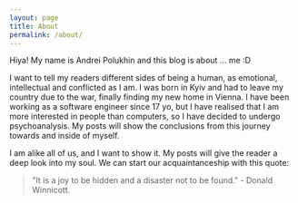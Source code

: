 ```yaml
---
layout: page
title: About
permalink: /about/
---
```


Hiya! My name is Andrei Polukhin and this blog is about ... me :D

I want to tell my readers different sides of being a human, as emotional,
intellectual and conflicted as I am. I was born in Kyiv and had to leave my
country due to the war, finally finding my new home in Vienna.
I have been working as a software engineer since 17 yo, but I have realised
that I am more interested in people than computers, so I have decided to undergo psychoanalysis.
My posts will show the conclusions from this journey towards and inside of myself.

I am alike all of us, and I want to show it. My posts will give the reader a deep look into my soul.
We can start our acquaintanceship with this quote:

> "It is a joy to be hidden and a disaster not to be found." - Donald Winnicott.
